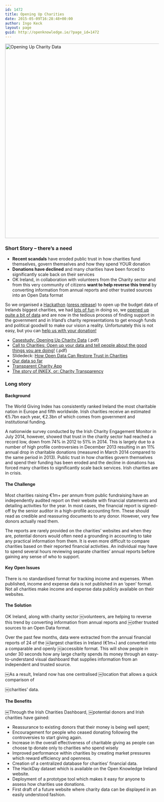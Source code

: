 ```yaml
---
id: 1472
title: Opening Up Charities
date: 2015-05-09T16:28:48+00:00
author: Ingo Keck
layout: page
guid: http://openknowledge.ie/?page_id=1472
---
```

[<img class="alignnone size-full wp-image-1476" src="/wp-content/uploads/2015/05/Screen-Shot-2015-05-09-at-15.23.26.png" alt="Opening Up Charity Data" width="972" height="637" srcset="https://openknowledge.ie/wp-content/uploads/2015/05/Screen-Shot-2015-05-09-at-15.23.26.png 972w, https://openknowledge.ie/wp-content/uploads/2015/05/Screen-Shot-2015-05-09-at-15.23.26-300x196.png 300w" sizes="(max-width: 972px) 100vw, 972px" />](http://openknowledge.ie/wp-content/uploads/2014/12/charity_casestudy_draft2.pdf)

### **Short Story – there’s a need**

  * **Recent scandals** have eroded public trust in how charities fund themselves, govern themselves and how they spend YOUR donation
  * **Donations have declined** and many charities have been forced to significantly scale back on their services
  * OK Ireland, in collaboration with volunteers from the Charity sector and from this very community of citizens **want to help reverse this trend** by converting information from annual reports and other trusted sources into an Open Data format

So we organised a [Hackathon](http://openknowledge.ie/welcome-to-the-open-charity-data-day/ "Charity Hackathon") ([press release](http://openknowledge.ie/open-charity-data-hackday-july-26/ "Press Release HackDay 26-7-2014")) to open up the budget data of Irelands biggest charities, we had [lots of fun](http://openknowledge.ie/charity-data-hackday-in-pictures/ "Charity Data HackDay in Pictures") in doing so, we [opened up quite a bit of data](http://openknowledge.ie/chy-01-charity/ "Outcomes from Charity Data hackDay 26-7-2014") and are now in the tedious process of finding support in the government and in Irland&#8217;s charity representations to get enough funds and political goodwill to make our vision a reality. Unfortunately this is not easy, but you can [help us with your donation!](http://openknowledge.ie/donate/ "Donate")

  * [Casestudy: Opening Up Charity Data](http://openknowledge.ie/wp-content/uploads/2014/12/charity_casestudy_draft2.pdf "Open Budget Data for Charities") (.pdf)
  * [Call to Charities: Open up your data and tell people about the good things you are doing!](http://openknowledge.ie/wp-content/uploads/2014/12/OpenCharityData-FinancialOpenData1.pdf "Open Budget Data for Charities") (.pdf)
  * Slidedeck: [How Open Data Can Restore Trust in Charities](https://docs.google.com/presentation/d/1UsN4pxnPjuqcOZJPn4vuza4Ad9jvCPTYWBrRABS38bk/edit#slide=id.p14)
  * [Our data so far](http://openknowledge.ie/chy-01-charity/ "Outcomes from Charity Data hackDay 26-7-2014")
  * [Transparent Charity App](http://openknowledge.ie/openspending/ "chy-04")
  * [The story of INKEX, or: Charity Transparency](http://openknowledge.ie/open-data-ireland-charity-transparency/ "Open Data Ireland: Charity Transparency")

### Long story

#### Background

The World Giving Index has consistently ranked Ireland the most charitable nation in Europe and fifth worldwide. Irish charities receive an estimated €5.7bn each year, €2.3bn of which comes from government and institutional funding.

A nationwide survey conducted by the Irish Charity Engagement Monitor in July 2014, however, showed that trust in the charity sector had reached a record low, down from 74% in 2012 to 51% in 2014. This is largely due to a number of high profile controversies in December 2013 resulting in an 11% annual drop in charitable donations (measured in March 2014 compared to the same period in 2013). Public trust in how charities govern themselves and spend their funding has been eroded and the decline in donations has forced many charities to significantly scale back services. Irish charities are in crisis.

#### The Challenge

Most charities raising €1m+ per annum from public fundraising have an independently audited report on their website with financial statements and detailing activities for the year. In most cases, the financial report is signed-off by the senior auditor in a high-profile accounting firm. These should read as credible and reassuring documents to any donor. However, very few donors actually read them.

The reports are rarely provided on the charities’ websites and when they are, potential donors would often need a grounding in accounting to take any practical information from them. It is even more difficult to compare charities based on their reported financial activities. An individual may have to spend several hours reviewing separate charities’ annual reports before gaining any sense of who to support.

#### Key Open Issues

There is no standardised format for tracking income and expenses. When published, income and expense data is not published in an ‘open’ format. Not all charities make income and expense data publicly available on their websites.

#### The Solution

OK Ireland, along with charity sector ￼volunteers, are helping to reverse this trend by converting information from annual reports and ￼other trusted sources to an Open Data format.

Over the past few months, data were extracted from the annual financial reports of 24 of the ￼largest charities in Ireland (€1m+) and converted into a comparable and openly ￼accessible format. This will show people in under 30 seconds how any large charity spends its money through an easy-to-understand visual dashboard that supplies information from an independent and trusted source.

￼As a result, Ireland now has one centralised ￼location that allows a quick comparison of
  
￼charities’ data.

#### The Benefits

￼Through the Irish Charities Dashboard, ￼potential donors and Irish charities have gained:

  * Reassurance to existing donors that their money is being well spent;
  * Encouragement for people who ceased donating following the controversies to start giving again.
  * Increase in the overall effectiveness of charitable giving as people can choose tp donate only to charities who spend wisely
  * Improved performance within charities by creating market pressures which reward efficiency and openness.
  * Creation of a centralized database for charities&#8217; financial data.
  * The HackDay dataset which is available on the Open Knowledge Ireland website.
  * Deployment of a prototype tool which makes it easy for anyone to assess how charities use donations.
  * First draft of a future website where charity data can be displayed in an easily understood fashion.